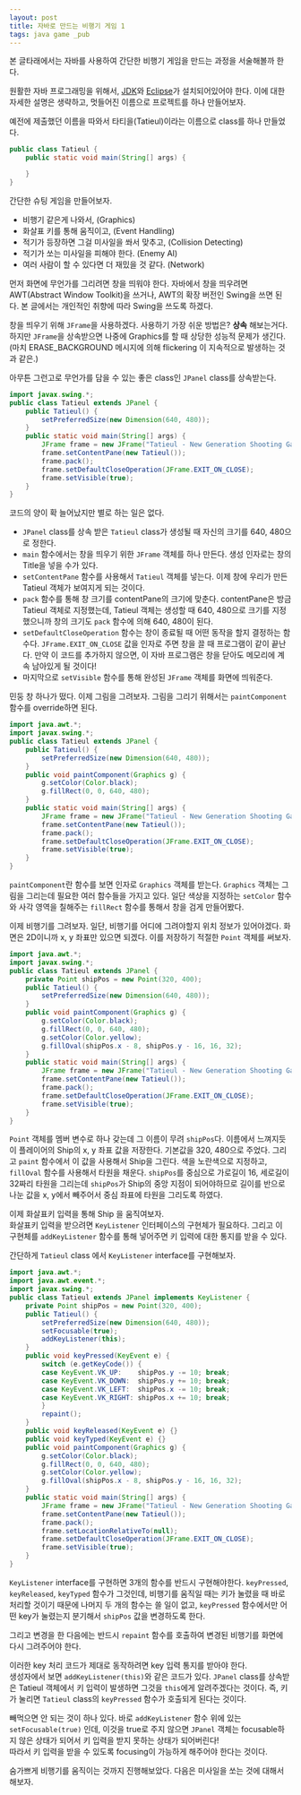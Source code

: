```yaml
---
layout: post
title: 자바로 만드는 비행기 게임 1
tags: java game _pub
---
```


본 글타래에서는 자바를 사용하여 간단한 비행기 게임을 만드는 과정을 서술해볼까 한다.

원활한 자바 프로그래밍을 위해서, [JDK](http://www.oracle.com/technetwork/java/javase/downloads/index.html)와 [Eclipse](http://eclipse.org/downloads/)가 설치되어있어야 한다.
이에 대한 자세한 설명은 생략하고, 멋들어진 이름으로 프로젝트를 하나 만들어보자.

예전에 제출했던 이름을 따와서 타티을(Tatieul)이라는 이름으로 class를 하나 만들었다.

```java
public class Tatieul {
	public static void main(String[] args) {

	}
}
```

간단한 슈팅 게임을 만들어보자.

* 비행기 같은게 나와서, (Graphics)
* 화살표 키를 통해 움직이고, (Event Handling)
* 적기가 등장하면 그걸 미사일을 쏴서 맞추고, (Collision Detecting)
* 적기가 쏘는 미사일을 피해야 한다. (Enemy AI)
* 여러 사람이 할 수 있다면 더 재밌을 것 같다. (Network)

먼저 화면에 무언가를 그리려면 창을 띄워야 한다.
자바에서 창을 띄우려면 AWT(Abstract Window Toolkit)을 쓰거나, AWT의 확장 버전인 Swing을 쓰면 된다. 본 글에서는 개인적인 취향에 따라 Swing을 쓰도록 하겠다.

창을 띄우기 위해 `JFrame`을 사용하겠다. 사용하기 가장 쉬운 방법은? **상속** 해보는거다.
하지만 `JFrame`을 상속받으면 나중에 Graphics를 할 때 상당한 성능적 문제가 생긴다. (마치 ERASE_BACKGROUND 메시지에 의해 flickering 이 지속적으로 발생하는 것과 같은.)

아무튼 그런고로 무언가를 담을 수 있는 좋은 class인 `JPanel` class를 상속받는다.

```java
import javax.swing.*;
public class Tatieul extends JPanel {
	public Tatieul() {
		setPreferredSize(new Dimension(640, 480));
	}
	public static void main(String[] args) {
		JFrame frame = new JFrame("Tatieul - New Generation Shooting Game");
		frame.setContentPane(new Tatieul());
		frame.pack();
		frame.setDefaultCloseOperation(JFrame.EXIT_ON_CLOSE);
		frame.setVisible(true);
	}
}
```

코드의 양이 확 늘어났지만 별로 하는 일은 없다.  

* `JPanel` class를 상속 받은 `Tatieul` class가 생성될 때 자신의 크기를 640, 480으로 정한다.
* `main` 함수에서는 창을 띄우기 위한 `JFrame` 객체를 하나 만든다. 생성 인자로는 창의 Title을 넣을 수가 있다.
* `setContentPane` 함수를 사용해서 `Tatieul` 객체를 넣는다. 이제 창에 우리가 만든 Tatieul 객체가 보여지게 되는 것이다.
* `pack` 함수를 통해 창 크기를 contentPane의 크기에 맞춘다. contentPane은 방금 Tatieul 객체로 지정했는데, Tatieul 객체는 생성할 때 640, 480으로 크기를 지정했으니까 창의 크기도 `pack` 함수에 의해 640, 480이 된다.
* `setDefaultCloseOperation` 함수는 창이 종료될 때 어떤 동작을 할지 결정하는 함수다. `JFrame.EXIT_ON_CLOSE` 값을 인자로 주면 창을 끌 때 프로그램이 같이 끝난다. 만약 이 코드를 추가하지 않으면, 이 자바 프로그램은 창을 닫아도 메모리에 계속 남아있게 될 것이다!
* 마지막으로 `setVisible` 함수를 통해 완성된 `JFrame` 객체를 화면에 띄워준다.

민둥 창 하나가 떴다. 이제 그림을 그려보자.
그림을 그리기 위해서는 `paintComponent` 함수를 override하면 된다.

```java
import java.awt.*;
import javax.swing.*;
public class Tatieul extends JPanel {
	public Tatieul() {
		setPreferredSize(new Dimension(640, 480));
	}
	public void paintComponent(Graphics g) {
		g.setColor(Color.black);
		g.fillRect(0, 0, 640, 480);
	}
	public static void main(String[] args) {
		JFrame frame = new JFrame("Tatieul - New Generation Shooting Game");
		frame.setContentPane(new Tatieul());
		frame.pack();
		frame.setDefaultCloseOperation(JFrame.EXIT_ON_CLOSE);
		frame.setVisible(true);
	}
}
```

`paintComponent`란 함수를 보면 인자로 `Graphics` 객체를 받는다. `Graphics` 객체는 그림을 그리는데 필요한 여러 함수들을 가지고 있다.
일단 색상을 지정하는 `setColor` 함수와 사각 영역을 칠해주는 `fillRect` 함수를 통해서 창을 검게 만들어봤다.

이제 비행기를 그려보자.
일단, 비행기를 어디에 그려야할지 위치 정보가 있어야겠다. 화면은 2D이니까 x, y 좌표만 있으면 되겠다. 이를 저장하기 적절한 `Point` 객체를 써보자.

```java
import java.awt.*;
import javax.swing.*;
public class Tatieul extends JPanel {
	private Point shipPos = new Point(320, 400);
	public Tatieul() {
		setPreferredSize(new Dimension(640, 480));
	}
	public void paintComponent(Graphics g) {
		g.setColor(Color.black);
		g.fillRect(0, 0, 640, 480);
		g.setColor(Color.yellow);
		g.fillOval(shipPos.x - 8, shipPos.y - 16, 16, 32);
	}
	public static void main(String[] args) {
		JFrame frame = new JFrame("Tatieul - New Generation Shooting Game");
		frame.setContentPane(new Tatieul());
		frame.pack();
		frame.setDefaultCloseOperation(JFrame.EXIT_ON_CLOSE);
		frame.setVisible(true);
	}
}
```

`Point` 객체를 멤버 변수로 하나 갖는데 그 이름이 무려 `shipPos`다. 이름에서 느껴지듯이 플레이어의 Ship의 x, y 좌표 값을 저장한다. 기본값을 320, 480으로 주었다.
그리고 `paint` 함수에서 이 값을 사용해서 Ship을 그린다.
색을 노란색으로 지정하고, `fillOval` 함수를 사용해서 타원을 채운다. `shipPos`를 중심으로 가로길이 16, 세로길이 32짜리 타원을 그리는데 `shipPos`가 Ship의 중앙 지점이 되어야하므로 길이를 반으로 나눈 값을 x, y에서 빼주어서 중심 좌표에 타원을 그리도록 하였다.


이제 화살표키 입력을 통해 Ship 을 움직여보자.  
화살표키 입력을 받으려면 `KeyListener` 인터페이스의 구현체가 필요하다. 그리고 이 구현체를 `addKeyListener` 함수를 통해 넣어주면 키 입력에 대한 통지를 받을 수 있다.

간단하게 `Tatieul` class 에서 `KeyListener` interface를 구현해보자.

```java
import java.awt.*;
import java.awt.event.*;
import javax.swing.*;
public class Tatieul extends JPanel implements KeyListener {
	private Point shipPos = new Point(320, 400);
	public Tatieul() {
		setPreferredSize(new Dimension(640, 480));
		setFocusable(true);
		addKeyListener(this);
	}
	public void keyPressed(KeyEvent e) {
		switch (e.getKeyCode()) {
		case KeyEvent.VK_UP:    shipPos.y -= 10; break;
		case KeyEvent.VK_DOWN:  shipPos.y += 10; break;
		case KeyEvent.VK_LEFT:  shipPos.x -= 10; break;
		case KeyEvent.VK_RIGHT: shipPos.x += 10; break;
		}
		repaint();
	}
	public void keyReleased(KeyEvent e) {}
	public void keyTyped(KeyEvent e) {}
	public void paintComponent(Graphics g) {
		g.setColor(Color.black);
		g.fillRect(0, 0, 640, 480);
		g.setColor(Color.yellow);
		g.fillOval(shipPos.x - 8, shipPos.y - 16, 16, 32);
	}
	public static void main(String[] args) {
		JFrame frame = new JFrame("Tatieul - New Generation Shooting Game");
		frame.setContentPane(new Tatieul());
		frame.pack();
		frame.setLocationRelativeTo(null);
		frame.setDefaultCloseOperation(JFrame.EXIT_ON_CLOSE);
		frame.setVisible(true);
	}
}
```

`KeyListener` interface를 구현하면 3개의 함수를 반드시 구현해야한다.
`keyPressed`, `keyReleased`, `keyTyped` 함수가 그것인데, 비행기를 움직일 때는 키가 눌렸을 때 바로 처리할 것이기 때문에 나머지 두 개의 함수는 쓸 일이 없고, `keyPressed` 함수에서만 어떤 key가 눌렸는지 분기해서 `shipPos` 값을 변경하도록 한다.

그리고 변경을 한 다음에는 반드시 `repaint` 함수를 호출하여 변경된 비행기를 화면에 다시 그려주어야 한다.

이러한 key 처리 코드가 제대로 동작하려면 key 입력 통지를 받아야 한다.  
생성자에서 보면 `addKeyListener(this)`와 같은 코드가 있다. `JPanel` class를 상속받은 Tatieul 객체에서 키 입력이 발생하면 그것을 `this`에게 알려주겠다는 것이다. 즉, 키가 눌리면 `Tatieul` class의 `keyPressed` 함수가 호출되게 된다는 것이다.

빼먹으면 안 되는 것이 하나 있다. 바로 `addKeyListener` 함수 위에 있는 `setFocusable(true)` 인데,
이것을 true로 주지 않으면 `JPanel` 객체는 focusable하지 않은 상태가 되어서 키 입력을 받지 못하는 상태가 되어버린다!  
따라서 키 입력을 받을 수 있도록 focusing이 가능하게 해주어야 한다는 것이다.

숨가쁘게 비행기를 움직이는 것까지 진행해보았다.
다음은 미사일을 쏘는 것에 대해서 해보자.